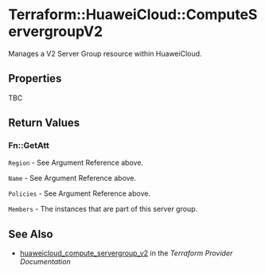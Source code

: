 # Terraform::HuaweiCloud::ComputeServergroupV2

Manages a V2 Server Group resource within HuaweiCloud.

## Properties

TBC

## Return Values

### Fn::GetAtt

`Region` - See Argument Reference above.

`Name` - See Argument Reference above.

`Policies` - See Argument Reference above.

`Members` - The instances that are part of this server group.

## See Also

* [huaweicloud_compute_servergroup_v2](https://www.terraform.io/docs/providers/huaweicloud/r/compute_servergroup_v2.html) in the _Terraform Provider Documentation_